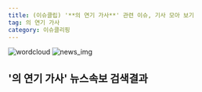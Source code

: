 ```yaml
---
title: (이슈클립) '**의 연기 가사**' 관련 이슈, 기사 모아 보기
tag: 의 연기 가사
category: 이슈클리핑
---
```

![wordcloud](https://s3.ap-northeast-2.amazonaws.com/lyrics101-wordcloud/2018-09-25-1537822402.png)
![news_img](https://user-images.githubusercontent.com/42597476/44507050-1206f400-a6e4-11e8-8d98-7ffbfebb353f.png)
## **'**의 연기 가사**'** 뉴스속보 검색결과

